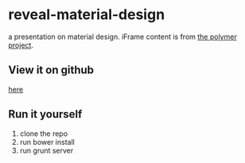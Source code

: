 reveal-material-design
======================

a presentation on material design.  iFrame content is from [the polymer project](http://www.polymer-project.org/).

View it on github
-----------------

[here](https://infomofo.github.io/reveal-material-design/#/)

Run it yourself
---------------

1. clone the repo
2. run bower install
3. run grunt server
